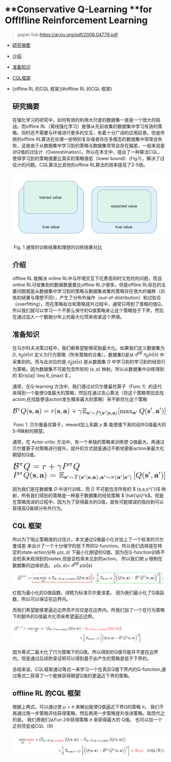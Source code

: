 # **Conservative Q-Learning **for Offlfline Reinforcement Learning



> paper link:https://arxiv.org/pdf/2006.04779.pdf

- [研究摘要](#研究摘要)

- [介绍](#介绍)

- [准备知识](#准备知识)
  
- [CQL框架](#CQL框架)

- [offline RL 的CQL 框架](#offline RL 的CQL 框架)

   

   ## 研究摘要

   在强化学习的研究中，如何有效的利用大尺度的数据集一直是一个很大的挑战。而offline RL（离线强化学习）能够从先前收集的数据集中学习有效的策略，同时还不需要与环境进行更多的交互，有着十分广阔的应用前景。但是传统的offline RL算法在处理一些特别复杂或者存在多模态的数据集中常常会失败，这是由于从数据集中学习到的策略与数据集常常会存在偏差，一般来说是对Q值的过估计（Overestimation）。所以在本文中，提出了一种算法CQL，使得学习到的策略值要比真实的策略值低（lower bound）（Fig.1），解决了过估计的问题。CQL算法比其他的offline RL算法的效率提高了2-5倍。

   <img src="pics\image-20220629140408729.png" alt="image-20220629140408729" style="zoom: 67%;" />

   

   ​																	Fig. 1 通常的训练结果和理想的训练结果对比

   

   ## 介绍

   offline RL 能解决 online RL中与环境交互下花费高同时又危险的问题，而且online RL可收集到的数据数量要比offline RL少很多。但是offline RL存在的主要问题就是从数据集中学习到的策略与数据集收集的策略存在很大的偏移（训练的结果与理想不同），产生了分布外操作（out-of-distribution）和过拟合（overfitting）。而在策略拟合和策略提升过程中，通常只用到了策略的值Q。所以我们就可以学习一个不那么保守的Q值策略来让这个策略低于下界，然后在通过加入一个数据分布上的最大化项来收紧这个界限。

   

   ## 准备知识

   在马尔科夫决策过程中，我们都希望能够奖励最大化。如果我们定义数据集为 $D$, $\pi_\beta (a|s)$  定义为行为策略（所有策略的合集）。数据集D是从 $d^{\pi\beta}$ $\pi_\beta (a|s)$ 中采集到的。而与此对应的是 $\hat{\pi} _\beta (a|s)$ 是从数据集 $D$ 中学习到的学习到的经验行为策略。因为数据集不可能包含所有的 $(s,a)$ 映射。所以从数据集中训练得到的 $|r(s|a)| \leq R_{max} $ 。

   通常，在Q-learning 方法中，我们通过对贝尔曼最优算子（Func 1）的迭代来得到一个能使Q值最大的策略，然后在通过贪心算法（将这个策略带回去找action,在找能使该action发生概率最大的策略）来不断优化这个策略

   <img src="pics/image-20220629144025682.png" alt="image-20220629144025682" style="zoom: 67%;" />

   ​                                                  Func 1. 贝尔曼最优算子，reward加上系数 $y$  乘 能使接下来的动作Q值最大的 S-R映射的期望。

   

   通常，在 Actor-critic 方法中，有一个单独的策略来训练使 Q值最大。再通过贝尔曼算子对策略进行提升。提升的方式就是通过不断地更新action来最大化期望的Q值。

   <img src="pics/image-20220629145054800.png" alt="image-20220629145054800" style="zoom:50%;" />

   <img src="pics/image-20220629145109108.png" alt="image-20220629145109108" style="zoom:50%;" />

   因为我们是在数据集 $D$ 中进行训练，而 $D$ 不可能包含所有的 $ (s,a,s^{'})$ 映射，所有我们得到的策略是一种基于数据集的经验策略 $ \hat{\pi}^k$。但是在策略改进的过程中，因为为了获得最大的Q值，就有可能错误的指向到可以获得高Q值得分布外行为。

   

   ## CQL 框架

   所以为了阻止策略值的过估计，本文通过Q值最小化并加上了一个标准的贝尔曼误差 来设计了一个十分保守的低下界的Q-function。所以我们选择是在特定的state-action分布 $\mu(s,a)$ 下最小化期望的Q值。因为在Q-function训练不会检索未观测到的states,但是会检索未见到的action。 所以我们把 $\mu$ 限制在数据集的边缘状态。   $\mu(s,a)=$  $d^{\pi\beta}$ $\mu (a|s)$  

   <img src="pics/tempsnip.png" alt="tempsnip" style="zoom:67%;" />

   红框为最小化的Q值函数。绿框为标准贝尔曼误差。 因为我们最小化了Q值函数，所以可以保证在边界内。

   而我们希望能够更逼近边界而不仅仅是在边界内。所我们加了一个在行为策略下的额外的Q值最大化项来希望逼近边界。

   <img src="pics/image-20220629152937404.png" alt="image-20220629152937404" style="zoom: 40%;" />

   因为等式二最大化了行为策略下的Q值。所以得到的Q值可能并不是在边界内，但是通过后续附录证明可以得到基于此产生的策略是低于下界的。

   总结来说，CQL框架通过等式一来学习一个在真实Q值下界内的Q-function,通过等式二获得了一个能够获得期望Q值的更逼近下界的策略。

   ## offline RL 的CQL 框架

   根据上两式，可以通过使 $\mu=\pi$ 来解出能使Q值逼近下界Q的策略 $\pi$， 我们不再通过用一步策略评估获得策略，然后再用一步策略提升改进策略。取而代之的是。 我们用我们从Fun 2中获得策略 $\pi$ 来获得最大的 Q值。 也可以加一个正则项变成CQL（R)

   <img src="pics/image-20220629154529726.png" alt="image-20220629154529726" style="zoom:67%;" />
